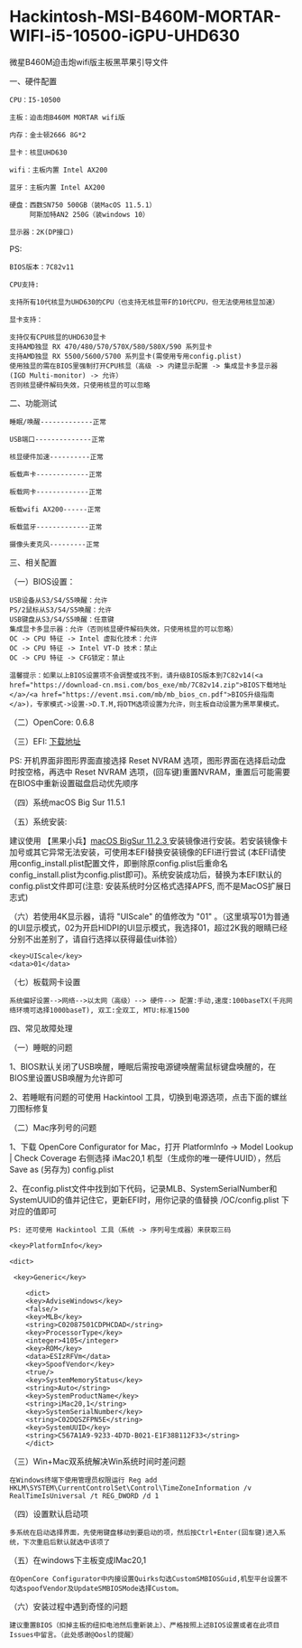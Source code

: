 # Hackintosh-MSI-B460M-MORTAR-WIFI-i5-10500-iGPU-UHD630
微星B460M迫击炮wifi版主板黑苹果引导文件 

   
一、硬件配置

	CPU：I5-10500

	主板：迫击炮B460M MORTAR wifi版

	内存：金士顿2666 8G*2

	显卡：核显UHD630

	wifi：主板内置 Intel AX200

	蓝牙：主板内置 Intel AX200
	
	硬盘：西数SN750 500GB（装MacOS 11.5.1）
	     阿斯加特AN2 250G（装windows 10）
	
	显示器：2K(DP接口)
	

   PS: 
   
   	BIOS版本：7C82v11
	
	CPU支持:
	
	支持所有10代核显为UHD630的CPU（也支持无核显带F的10代CPU，但无法使用核显加速）

   	显卡支持：

   	支持仅有CPU核显的UHD630显卡
   	支持AMD独显 RX 470/480/570/570X/580/580X/590 系列显卡
   	支持AMD独显 RX 5500/5600/5700 系列显卡(需使用专用config.plist)
	使用独显的需在BIOS里强制打开CPU核显（高级 -> 内建显示配置 -> 集成显卡多显示器(IGD Multi-monitor) -> 允许）
	否则核显硬件解码失效，只使用核显的可以忽略

二、功能测试

	睡眠/唤醒-------------正常

	USB端口--------------正常

	核显硬件加速----------正常

	板载声卡-------------正常

	板载网卡-------------正常

	板载wifi AX200------正常

	板载蓝牙-------------正常
	
	摄像头麦克风---------正常
   
三、相关配置

（一）BIOS设置：

	USB设备从S3/S4/S5唤醒：允许
   	PS/2鼠标从S3/S4/S5唤醒：允许
   	USB键盘从S3/S4/S5唤醒：任意键
   	集成显卡多显示器：允许（否则核显硬件解码失效，只使用核显的可以忽略）
   	OC -> CPU 特征 -> Intel 虚拟化技术：允许
   	OC -> CPU 特征 -> Intel VT-D 技术：禁止
   	OC -> CPU 特征 -> CFG锁定：禁止
	
	温馨提示：如果以上BIOS设置项不会调整或找不到，请升级BIOS版本到7C82v14(<a href="https://download-cn.msi.com/bos_exe/mb/7C82v14.zip">BIOS下载地址</a>/<a href="https://event.msi.com/mb/mb_bios_cn.pdf">BIOS升级指南</a>)，专家模式->设置->D.T.M,将DTM选项设置为允许，则主板自动设置为黑苹果模式。

（二）OpenCore: 0.6.8

（三）EFI: <a href="https://github.com/QQ3233/Hackintosh-MSI-B460M-MORTAR-WIFI-i5-10500-iGPU-UHD630/releases/">下载地址</a>

   PS: 开机界面非图形界面直接选择 Reset NVRAM 选项，图形界面在选择启动盘时按空格，再选中 Reset NVRAM 选项，(回车键)重置NVRAM，重置后可能需要在BIOS中重新设置磁盘启动优先顺序

（四）系统macOS Big Sur 11.5.1

（五）系统安装:

   建议使用 【黑果小兵】<a href="https://blog.daliansky.net/macOS-BigSur-11.2.3-20D91-Release-version-with-OC-0.6.7-and-Clover-5131-and-PE-original-image.html" target="_blank">macOS BigSur 11.2.3 </a>安装镜像进行安装。若安装镜像卡加号或其它异常无法安装，可使用本EFI替换安装镜像的EFI进行尝试 (本EFI请使用config_install.plist配置文件，即删除原config.plist后重命名config_install.plist为config.plist即可)。系统安装成功后，替换为本EFI默认的config.plist文件即可(注意: 安装系统时分区格式选择APFS, 而不是MacOS扩展日志式)

（六）若使用4K显示器，请将 "UIScale" 的值修改为 "01" 。（这里填写01为普通的UI显示模式，02为开启HIDPI的UI显示模式，我选择01，超过2K我的眼睛已经分别不出差别了，请自行选择以获得最佳ui体验）

    <key>UIScale</key>
    <data>01</data>

（七）板载网卡设置

    系统偏好设置-->网络-->以太网（高级）--> 硬件--> 配置:手动,速度:100baseTX(千兆网络环境可选择1000baseT), 双工:全双工, MTU:标准1500

四、常见故障处理

（一）睡眠的问题

   1、BIOS默认关闭了USB唤醒，睡眠后需按电源键唤醒需鼠标键盘唤醒的，在BIOS里设置USB唤醒为允许即可

   2、若睡眠有问题的可使用 Hackintool 工具，切换到电源选项，点击下面的螺丝刀图标修复

（二）Mac序列号的问题

   1、下载 OpenCore Configurator for Mac，打开 PlatformInfo -> Model Lookup | Check Coverage 右侧选择 iMac20,1 机型（生成你的唯一硬件UUID），然后 Save as (另存为) config.plist
   
   2、在config.plist文件中找到如下代码，记录MLB、SystemSerialNumber和SystemUUID的值并记住它，更新EFI时，用你记录的值替换 /OC/config.plist 下对应的值即可

    PS: 还可使用 Hackintool 工具（系统 -> 序列号生成器）来获取三码

	<key>PlatformInfo</key>

	<dict>
        
   	 <key>Generic</key>
    
	    <dict>
		<key>AdviseWindows</key>
		<false/>
		<key>MLB</key>
		<string>C02087501CDPHCDAD</string>
		<key>ProcessorType</key>
		<integer>4105</integer>
		<key>ROM</key>
		<data>ESIzRFVm</data>
		<key>SpoofVendor</key>
		<true/>
		<key>SystemMemoryStatus</key>
		<string>Auto</string>
		<key>SystemProductName</key>
		<string>iMac20,1</string>
		<key>SystemSerialNumber</key>
		<string>C02DQSZFPN5E</string>
		<key>SystemUUID</key>
		<string>C567A1A9-9233-4D7D-B021-E1F38B112F33</string>
	    </dict>

（三）Win+Mac双系统解决Win系统时间时差问题

    在Windows终端下使用管理员权限运行 Reg add HKLM\SYSTEM\CurrentControlSet\Control\TimeZoneInformation /v RealTimeIsUniversal /t REG_DWORD /d 1

（四）设置默认启动项

    多系统在启动选择界面，先使用键盘移动到要启动的项，然后按Ctrl+Enter(回车键)进入系统，下次重启后默认就选中该项了
（五）在windows下主板变成IMac20,1

	在OpenCore Configurator中内接设置Quirks勾选CustomSMBIOSGuid,机型平台设置不勾选spoofVendor及UpdateSMBIOSMode选择Custom。

（六）安装过程中遇到奇怪的问题

	建议重置BIOS（扣掉主板的纽扣电池然后重新装上）、严格按照上述BIOS设置或者在此项目Issues中留言。（此处感谢@Oosl的提醒）
